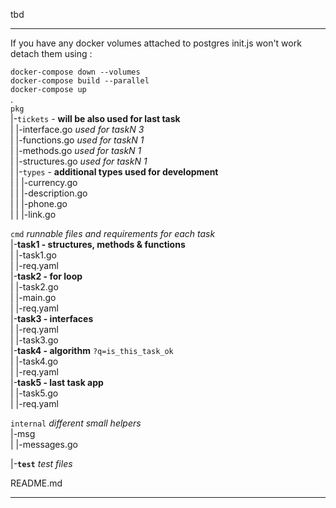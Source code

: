 tbd
***
If you have any docker volumes attached to postgres init.js won't work detach them
using :

`docker-compose down --volumes`  
`docker-compose build --parallel`  
`docker-compose up`  
.  
`pkg`  
|-`tickets`  - **will be also used for last task**  
| |-interface.go  *used for taskN 3*  
| |-functions.go  *used for taskN 1*  
| |-methods.go  *used for taskN 1*  
| |-structures.go  *used for taskN 1*  
| |-`types`  - **additional types used for development**  
| | |-currency.go  
| | |-description.go  
| | |-phone.go  
| | |-link.go

`cmd`  *runnable files and requirements for each task*  
|-**task1 - structures, methods & functions**  
| |-task1.go  
| |-req.yaml  
|-**task2 - for loop**  
| |-task2.go  
| |-main.go  
| |-req.yaml  
|-**task3 - interfaces**  
| |-req.yaml  
| |-task3.go  
|-**task4 - algorithm** `?q=is_this_task_ok`   
| |-task4.go  
| |-req.yaml  
|-**task5 - last task app**  
| |-task5.go  
| |-req.yaml

`internal` *different small helpers*  
|-msg  
| |-messages.go

|-**`test`**  *test files*

README.md
***  
